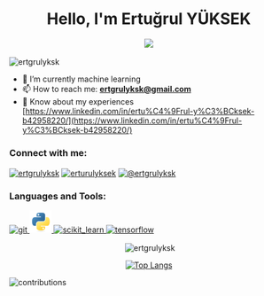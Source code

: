 <h1 align="center">Hello, I'm Ertuğrul YÜKSEK</h1>
<p align="middle"><img src="https://media1.giphy.com/media/XO8RMtRaK73isIt0i2/giphy.gif?cid=ecf05e47u1e45ix7bgnz62x51ywyr81hvq3chm1tnwce9p9l&rid=giphy.gif&ct=g" width="200px"></h2> 
<p align="left"> <img src="https://komarev.com/ghpvc/?username=ertgrulyksk&label=Profile%20views&color=0e75b6&style=flat" alt="ertgrulyksk" /> </p>

- 🌱 I’m currently machine learning 
- 📫 How to reach me: **ertgrulyksk@gmail.com**
- 📄 Know about my experiences [https://www.linkedin.com/in/ertu%C4%9Frul-y%C3%BCksek-b42958220/](https://www.linkedin.com/in/ertu%C4%9Frul-y%C3%BCksek-b42958220/)

<h3 align="left">Connect with me:</h3>
<p align="left">
<a href="https://www.linkedin.com/in/ertu%C4%9Frul-y%C3%BCksek-b42958220/" target="blank"><img align="center" src="https://upload.wikimedia.org/wikipedia/commons/8/81/LinkedIn_icon.svg" alt="ertgrulyksk" height="30" width="40" /></a>
<a href="https://www.kaggle.com/erturulyksek" target="blank"><img align="center" src="https://cdn4.iconfinder.com/data/icons/logos-and-brands/512/189_Kaggle_logo_logos-512.png" alt="erturulyksek " height="30" width="40" /></a>  
<a href="https://medium.com/@ertgrulyksk" target="blank"><img align="center" src="https://seeklogo.com/images/M/medium-logo-93CDCF6451-seeklogo.com.png" alt="@ertgrulyksk" height="30" width="40" /></a>
</p>

<h3 align="left">Languages and Tools:</h3>
<p align="left"></a> <a href="https://git-scm.com/" target="_blank"> <img src="https://www.vectorlogo.zone/logos/git-scm/git-scm-icon.svg" alt="git" width="40" height="40"/> </a> <a href="https://www.python.org" target="_blank"> <img src="https://raw.githubusercontent.com/devicons/devicon/master/icons/python/python-original.svg" alt="python" width="40" height="40"/> </a> <a href="https://scikit-learn.org/" target="_blank"> <img src="https://upload.wikimedia.org/wikipedia/commons/0/05/Scikit_learn_logo_small.svg" alt="scikit_learn" width="40" height="40"/> </a> <a href="https://www.tensorflow.org" target="_blank"> <img src="https://www.vectorlogo.zone/logos/tensorflow/tensorflow-icon.svg" alt="tensorflow" width="40" height="40"/> </a> </p>

<div align="center">

<p>&nbsp;<img align="center" src="https://github-readme-stats.vercel.app/api?username=ertgrulyksk&show_icons=true&locale=en" alt="ertgrulyksk" /></p>
  
[![Top Langs](https://github-readme-stats.vercel.app/api/top-langs/?username=ertgrulyksk&layout=compact_icons=true&theme=highcontrast)](https://github.com/ertgrulyksk)

</div>
  
![contributions](https://user-images.githubusercontent.com/99393019/206873716-60aacef7-7215-4d39-9f42-f09b568f2203.svg)

